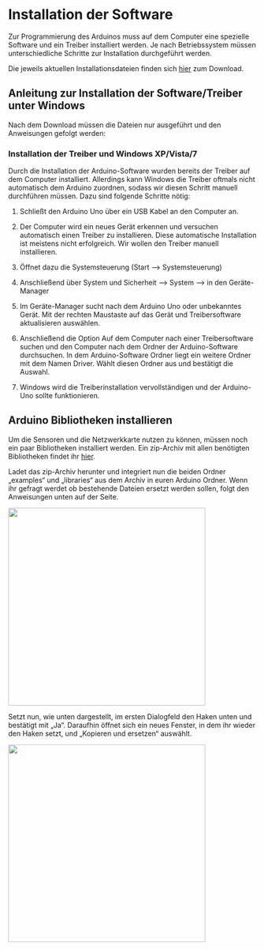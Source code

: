 # Installation der Software

Zur Programmierung des Arduinos muss auf dem Computer eine spezielle Software und ein Treiber installiert werden. Je nach Betriebssystem müssen unterschiedliche Schritte zur Installation durchgeführt werden.

Die jeweils aktuellen Installationsdateien finden sich [hier](http://arduino.cc/en/Main/Software) zum Download.

## Anleitung zur Installation der Software/Treiber unter **Windows**

Nach dem Download müssen die Dateien nur ausgeführt und den Anweisungen gefolgt werden:

### Installation der Treiber und Windows XP/Vista/7

Durch die Installation der Arduino-Software wurden bereits der Treiber auf dem Computer installiert. Allerdings kann Windows die Treiber oftmals nicht automatisch dem Arduino zuordnen, sodass wir diesen Schritt manuell durchführen müssen.
Dazu sind folgende Schritte nötig:

1. Schließt den Arduino Uno über ein USB Kabel an den Computer an.

2. Der Computer wird ein neues Gerät erkennen und versuchen automatisch einen Treiber zu installieren. Diese automatische Installation ist meistens nicht erfolgreich. Wir wollen den Treiber manuell installieren.

3. Öffnet dazu die Systemsteuerung (Start --> Systemsteuerung)

4. Anschließend über System und Sicherheit --> System --> in den Geräte-Manager

5. Im Geräte-Manager sucht nach dem Arduino Uno oder unbekanntes Gerät. Mit der rechten Maustaste auf das Gerät und Treibersoftware aktualisieren auswählen.

6. Anschließend die Option Auf dem Computer nach einer Treibersoftware suchen und den Computer nach dem Ordner der Arduino-Software durchsuchen. In dem Arduino-Software Ordner liegt ein weitere Ordner mit dem Namen Driver. Wählt diesen Ordner aus und bestätigt die Auswahl.

7. Windows wird die Treiberinstallation vervollständigen und der Arduino-Uno sollte funktionieren.

## Arduino Bibliotheken installieren
Um die Sensoren und die Netzwerkkarte nutzen zu können, müssen noch ein paar Bibliotheken installiert werden. Ein zip-Archiv mit allen benötigten Bibliotheken findet ihr [hier](https://github.com/sensebox/resources/raw/master/libraries/senseBox_Libraries.zip).

Ladet das zip-Archiv herunter und integriert nun die beiden Ordner „examples“ und „libraries“ aus dem Archiv in euren Arduino Ordner.
Wenn ihr gefragt werdet ob bestehende Dateien ersetzt werden sollen, folgt den Anweisungen unten auf der Seite.

<img src="https://raw.githubusercontent.com/sensebox/resources/master/images/home/06_copy.png" align="center" width="400"/>

Setzt nun, wie unten dargestellt, im ersten Dialogfeld den Haken unten und bestätigt mit „Ja“. Daraufhin öffnet sich ein neues Fenster, in dem ihr wieder den Haken setzt, und „Kopieren und ersetzen“ auswählt.

<img src="https://raw.githubusercontent.com/sensebox/resources/master/images/home/07_replace.png" align="center" width="400"/>
